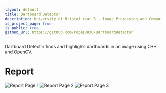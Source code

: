 ```yaml
---
layout: default
title: Dartboard Detector
description: University of Bristol Year 3 - Image Processing and Computer Vision Coursework (COMS30030)
is_project_page: true
is_public: true
github_url: https://github.com/Pope10830/DartboardDetector
---
```


Dartboard Detector finds and highlights dartboards in an image using C++ and OpenCV.

# Report
![Report Page 1](https://i.imgur.com/emiwEhp.png)
![Report Page 2](https://i.imgur.com/sjOAuU7.png)
![Report Page 3](https://i.imgur.com/iLgnDuO.png)
